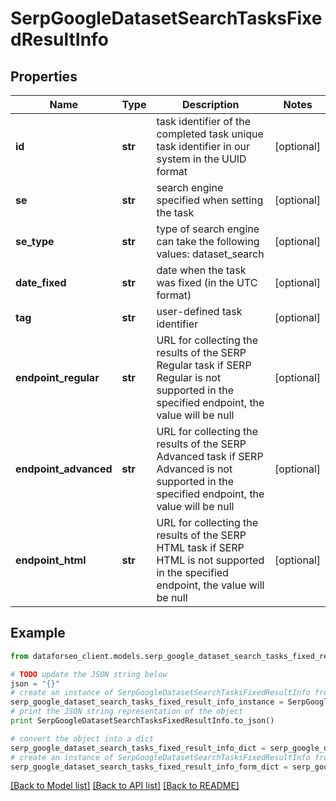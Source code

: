 # SerpGoogleDatasetSearchTasksFixedResultInfo


## Properties

Name | Type | Description | Notes
------------ | ------------- | ------------- | -------------
**id** | **str** | task identifier of the completed task unique task identifier in our system in the UUID format | [optional] 
**se** | **str** | search engine specified when setting the task | [optional] 
**se_type** | **str** | type of search engine can take the following values: dataset_search | [optional] 
**date_fixed** | **str** | date when the task was fixed (in the UTC format) | [optional] 
**tag** | **str** | user-defined task identifier | [optional] 
**endpoint_regular** | **str** | URL for collecting the results of the SERP Regular task if SERP Regular is not supported in the specified endpoint, the value will be null | [optional] 
**endpoint_advanced** | **str** | URL for collecting the results of the SERP Advanced task if SERP Advanced is not supported in the specified endpoint, the value will be null | [optional] 
**endpoint_html** | **str** | URL for collecting the results of the SERP HTML task if SERP HTML is not supported in the specified endpoint, the value will be null | [optional] 

## Example

```python
from dataforseo_client.models.serp_google_dataset_search_tasks_fixed_result_info import SerpGoogleDatasetSearchTasksFixedResultInfo

# TODO update the JSON string below
json = "{}"
# create an instance of SerpGoogleDatasetSearchTasksFixedResultInfo from a JSON string
serp_google_dataset_search_tasks_fixed_result_info_instance = SerpGoogleDatasetSearchTasksFixedResultInfo.from_json(json)
# print the JSON string representation of the object
print SerpGoogleDatasetSearchTasksFixedResultInfo.to_json()

# convert the object into a dict
serp_google_dataset_search_tasks_fixed_result_info_dict = serp_google_dataset_search_tasks_fixed_result_info_instance.to_dict()
# create an instance of SerpGoogleDatasetSearchTasksFixedResultInfo from a dict
serp_google_dataset_search_tasks_fixed_result_info_form_dict = serp_google_dataset_search_tasks_fixed_result_info.from_dict(serp_google_dataset_search_tasks_fixed_result_info_dict)
```
[[Back to Model list]](../README.md#documentation-for-models) [[Back to API list]](../README.md#documentation-for-api-endpoints) [[Back to README]](../README.md)


